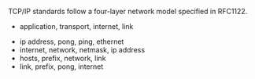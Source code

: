 TCP/IP standards follow a four-layer network model specified in RFC1122. 
+ application, transport, internet, link
* ip address, pong, ping, ethernet
* internet, network, netmask, ip address
* hosts, prefix, network, link
* link, prefix, pong, internet

